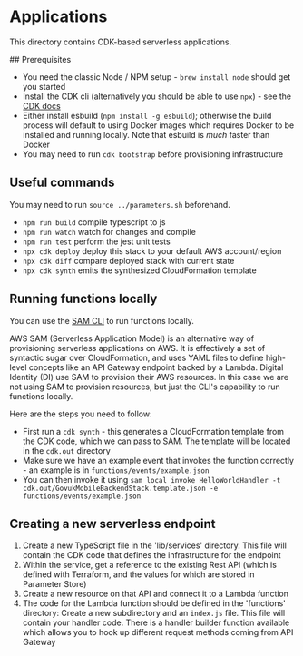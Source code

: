 # Applications
This directory contains CDK-based serverless applications.

## Prerequisites

* You need the classic Node / NPM setup - `brew install node` should get you started
* Install the CDK cli (alternatively you should be able to use `npx`) - see the [CDK docs](https://docs.aws.amazon.com/cdk/v2/guide/getting_started.html)
* Either install esbuild (`npm install -g esbuild`); otherwise the build process will default to using Docker images which requires Docker to be installed and running locally. Note that esbuild is _much_ faster than Docker
* You may need to run `cdk bootstrap` before provisioning infrastructure

## Useful commands

You may need to run `source ../parameters.sh` beforehand.

* `npm run build`   compile typescript to js
* `npm run watch`   watch for changes and compile
* `npm run test`    perform the jest unit tests
* `npx cdk deploy`  deploy this stack to your default AWS account/region
* `npx cdk diff`    compare deployed stack with current state
* `npx cdk synth`   emits the synthesized CloudFormation template

## Running functions locally

You can use the [SAM CLI](https://docs.aws.amazon.com/serverless-application-model/latest/developerguide/install-sam-cli.html) to run functions locally.

AWS SAM (Serverless Application Model) is an alternative way of provisioning serverless applications on AWS. It is effectively a set of syntactic sugar over CloudFormation, and uses YAML files to define high-level concepts like an API Gateway endpoint backed by a Lambda. Digital Identity (DI) use SAM to provision their AWS resources. In this case we are not using SAM to provision resources, but just the CLI's capability to run functions locally.

Here are the steps you need to follow:

* First run a `cdk synth` - this generates a CloudFormation template from the CDK code, which we can pass to SAM. The template will be located in the `cdk.out` directory
* Make sure we have an example event that invokes the function correctly - an example is in `functions/events/example.json`
* You can then invoke it using `sam local invoke HelloWorldHandler -t cdk.out/GovukMobileBackendStack.template.json -e functions/events/example.json`

## Creating a new serverless endpoint

1. Create a new TypeScript file in the 'lib/services' directory. This file will contain the CDK code that defines the infrastructure for the endpoint
1. Within the service, get a reference to the existing Rest API (which is defined with Terraform, and the values for which are stored in Parameter Store)
1. Create a new resource on that API and connect it to a Lambda function
1. The code for the Lambda function should be defined in the 'functions' directory: Create a new subdirectory and an `index.js` file. This file will contain your handler code. There is a handler builder function available which allows you to hook up different request methods coming from API Gateway
